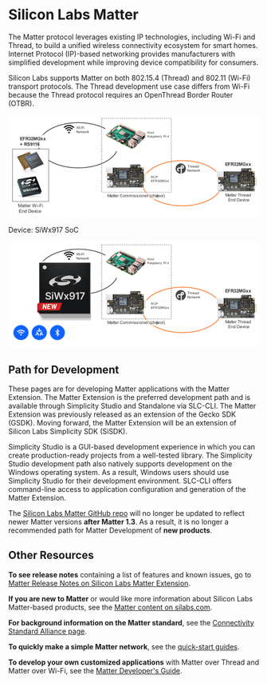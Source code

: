 # Silicon Labs Matter

The Matter protocol leverages existing IP technologies, including Wi-Fi and Thread, to build a unified wireless connectivity ecosystem for smart homes. Internet Protocol (IP)-based networking provides manufacturers with simplified development while improving device compatibility for consumers.

Silicon Labs supports Matter on both 802.15.4 (Thread) and 802.11 (Wi-Fi) transport protocols. The Thread development use case differs from Wi-Fi because the Thread protocol requires an OpenThread Border Router (OTBR).

![Silicon Labs Matter Summary](resources/silicon-labs-matter.png)

Device: SiWx917 SoC

![Silicon Labs - SiWx917 soc](resources/silabs-matter-siwx917.png)

## Path for Development

These pages are for developing Matter applications with the Matter Extension. The Matter Extension is the preferred development path and is available through Simplicity Studio and Standalone via SLC-CLI. The Matter Extension was previously released as an extension of the Gecko SDK (GSDK). Moving forward, the Matter Extension will be an extension of Silicon Labs Simplicity SDK (SiSDK).

Simplicity Studio is a GUI-based development experience in which you can create production-ready projects from a well-tested library. The Simplicity Studio development path also natively supports development on the Windows operating system. As a result, Windows users should use Simplicity Studio for their development environment. SLC-CLI offers command-line access to application configuration and generation of the Matter Extension.

The [Silicon Labs Matter GitHub repo](https://github.com/SiliconLabs/matter) will no longer be updated to reflect newer Matter versions **after Matter 1.3**. As a result, it is no longer a recommended path for Matter Development of **new products**.

## Other Resources

**To see release notes** containing a list of features and known issues, go to [Matter Release Notes on Silicon Labs Matter Extension](https://github.com/SiliconLabs/matter_extension/releases/tag/v2.5.2).

**If you are new to Matter** or would like more information about Silicon Labs Matter-based products, see the [Matter content on silabs.com](https://www.silabs.com/wireless/matter).

**For background information on the Matter standard**, see the [Connectivity Standard Alliance page](https://csa-iot.org/all-solutions/matter/).

**To quickly make a simple Matter network**, see the [quick-start guides](/matter/{build-docspace-version}/matter-overview).

**To develop your own customized applications** with Matter over Thread and Matter over Wi-Fi, see the [Matter Developer's Guide](/matter/{build-docspace-version}/matter-developers-guide-overview).
